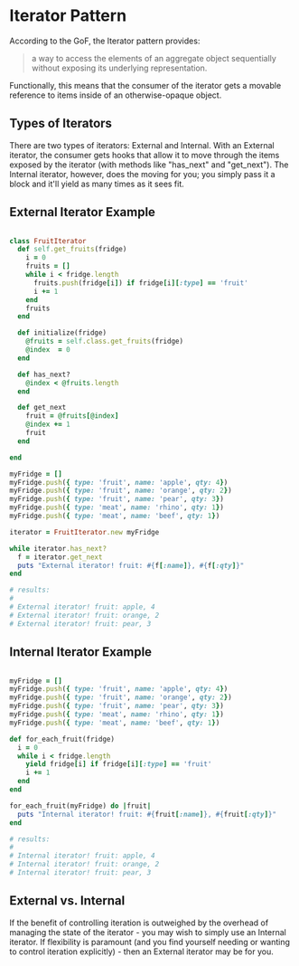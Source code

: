 Iterator Pattern
================

According to the GoF, the Iterator pattern provides:

> a way to access the elements of an aggregate object sequentially without
> exposing its underlying representation.

Functionally, this means that the consumer of the iterator gets a movable
reference to items inside of an otherwise-opaque object.

Types of Iterators
------------------

There are two types of iterators: External and Internal. With an External
iterator, the consumer gets hooks that allow it to move through the items
exposed by the iterator (with methods like "has_next" and "get_next"). The
Internal iterator, however, does the moving for you; you simply pass it a
block and it'll yield as many times as it sees fit.

External Iterator Example
-------------------------

```ruby

class FruitIterator
  def self.get_fruits(fridge)
    i = 0
    fruits = []
    while i < fridge.length
      fruits.push(fridge[i]) if fridge[i][:type] == 'fruit'
      i += 1
    end
    fruits
  end

  def initialize(fridge)
    @fruits = self.class.get_fruits(fridge)
    @index  = 0
  end

  def has_next?
    @index < @fruits.length
  end

  def get_next
    fruit = @fruits[@index]
    @index += 1
    fruit
  end

end

myFridge = []
myFridge.push({ type: 'fruit', name: 'apple', qty: 4})
myFridge.push({ type: 'fruit', name: 'orange', qty: 2})
myFridge.push({ type: 'fruit', name: 'pear', qty: 3})
myFridge.push({ type: 'meat', name: 'rhino', qty: 1})
myFridge.push({ type: 'meat', name: 'beef', qty: 1})

iterator = FruitIterator.new myFridge

while iterator.has_next?
  f = iterator.get_next
  puts "External iterator! fruit: #{f[:name]}, #{f[:qty]}"
end

# results:
#
# External iterator! fruit: apple, 4
# External iterator! fruit: orange, 2
# External iterator! fruit: pear, 3
```

Internal Iterator Example
-------------------------

```ruby

myFridge = []
myFridge.push({ type: 'fruit', name: 'apple', qty: 4})
myFridge.push({ type: 'fruit', name: 'orange', qty: 2})
myFridge.push({ type: 'fruit', name: 'pear', qty: 3})
myFridge.push({ type: 'meat', name: 'rhino', qty: 1})
myFridge.push({ type: 'meat', name: 'beef', qty: 1})

def for_each_fruit(fridge)
  i = 0
  while i < fridge.length
    yield fridge[i] if fridge[i][:type] == 'fruit'
    i += 1
  end
end

for_each_fruit(myFridge) do |fruit|
  puts "Internal iterator! fruit: #{fruit[:name]}, #{fruit[:qty]}"
end

# results:
#
# Internal iterator! fruit: apple, 4
# Internal iterator! fruit: orange, 2
# Internal iterator! fruit: pear, 3
```

External vs. Internal
---------------------

If the benefit of controlling iteration is outweighed by the overhead of
managing the state of the iterator - you may wish to simply use an Internal
iterator. If flexibility is paramount (and you find yourself needing or wanting
to control iteration explicitly) - then an External iterator may be for you.
